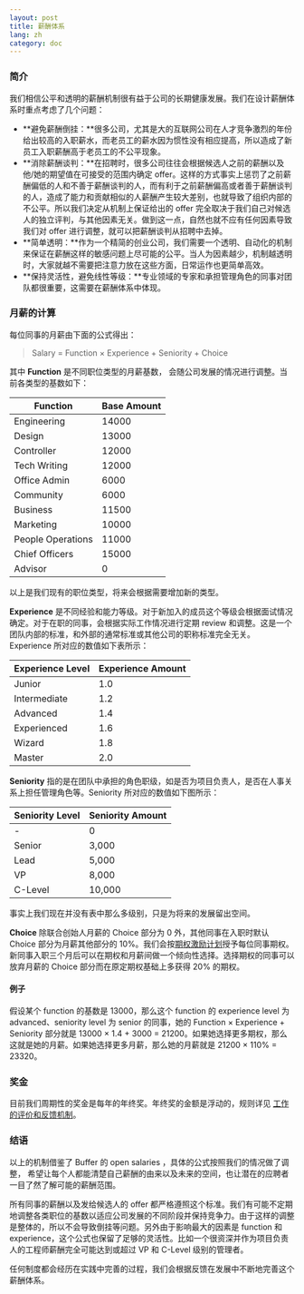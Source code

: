 ```yaml
---
layout: post
title: 薪酬体系
lang: zh
category: doc
---
```


### 简介

我们相信公平和透明的薪酬机制很有益于公司的长期健康发展。我们在设计薪酬体系时重点考虑了几个问题：

* **避免薪酬倒挂：**很多公司，尤其是大的互联网公司在人才竞争激烈的年份给出较高的入职薪水，而老员工的薪水因为惯性没有相应提高，所以造成了新员工入职薪酬高于老员工的不公平现象。
* **消除薪酬谈判：**在招聘时，很多公司往往会根据候选人之前的薪酬以及他/她的期望值在可接受的范围内确定 offer。这样的方式事实上惩罚了之前薪酬偏低的人和不善于薪酬谈判的人，而有利于之前薪酬偏高或者善于薪酬谈判的人，造成了能力和贡献相似的人薪酬产生较大差别，也就导致了组织内部的不公平。所以我们决定从机制上保证给出的 offer 完全取决于我们自己对候选人的独立评判，与其他因素无关。做到这一点，自然也就不应有任何因素导致我们对 offer 进行调整，就可以把薪酬谈判从招聘中去掉。
* **简单透明：**作为一个精简的创业公司，我们需要一个透明、自动化的机制来保证在薪酬这样的敏感问题上尽可能的公平。当人为因素越少，机制越透明时，大家就越不需要把注意力放在这些方面，日常运作也更简单高效。
* **保持灵活性，避免线性等级：**专业领域的专家和承担管理角色的同事对团队都很重要，这需要在薪酬体系中体现。

### 月薪的计算

每位同事的月薪由下面的公式得出：

> Salary = Function × Experience + Seniority + Choice

其中 **Function** 是不同职位类型的月薪基数， 会随公司发展的情况进行调整。当前各类型的基数如下：

Function          | Base Amount
------------------|------------------
Engineering       | 14000
Design            | 13000
Controller        | 12000
Tech Writing      | 12000
Office Admin      | 6000
Community         | 6000
Business          | 11500
Marketing         | 10000
People Operations | 11000
Chief Officers    | 15000
Advisor           | 0

以上是我们现有的职位类型，将来会根据需要增加新的类型。

**Experience** 是不同经验和能力等级。对于新加入的成员这个等级会根据面试情况确定。对于在职的同事，会根据实际工作情况进行定期 review 和调整。这是一个团队内部的标准，和外部的通常标准或其他公司的职称标准完全无关。Experience 所对应的数值如下表所示：

Experience Level | Experience Amount
-----------------|------------------
Junior           | 1.0
Intermediate     | 1.2
Advanced         | 1.4
Experienced      | 1.6
Wizard           | 1.8
Master           | 2.0

**Seniority** 指的是在团队中承担的角色职级，如是否为项目负责人，是否在人事关系上担任管理角色等。Seniority 所对应的数值如下图所示：

Seniority Level	| Seniority Amount
----------------|-----------------
-               | 0
Senior          | 3,000
Lead            | 5,000
VP              | 8,000
C-Level         | 10,000

事实上我们现在并没有表中那么多级别，只是为将来的发展留出空间。

**Choice**
除联合创始人月薪的 Choice 部分为 0 外，其他同事在入职时默认 Choice 部分为月薪其他部分的 10%。我们会按[期权激励计划](equity.html)授予每位同事期权。新同事入职三个月后可以在期权和月薪间做一个倾向性选择。选择期权的同事可以放弃月薪的 Choice 部分而在原定期权基础上多获得 20% 的期权。

#### 例子

假设某个 function 的基数是 13000，那么这个 function 的 experience level 为 advanced、seniority level 为 senior 的同事，她的 Function × Experience + Seniority 部分就是 13000 × 1.4 + 3000 = 21200。如果她选择更多期权，那么这就是她的月薪。如果她选择更多月薪，那么她的月薪就是 21200 × 110% = 23320。

### 奖金

目前我们周期性的奖金是每年的年终奖。年终奖的金额是浮动的，规则详见 [工作的评价和反馈机制](perf-review.html)。

### 结语

以上的机制借鉴了 Buffer 的 open salaries ，具体的公式按照我们的情况做了调整， 希望让每个人都能清楚自己薪酬的由来以及未来的空间，也让潜在的应聘者一目了然了解可能的薪酬范围。

所有同事的薪酬以及发给候选人的 offer 都严格遵照这个标准。我们有可能不定期地调整各类职位的基数以适应公司发展的不同阶段并保持竞争力。由于这样的调整是整体的，所以不会导致倒挂等问题。另外由于影响最大的因素是 function 和 experience，这个公式也保留了足够的灵活性。比如一个很资深并作为项目负责人的工程师薪酬完全可能达到或超过 VP 和 C-Level 级别的管理者。

任何制度都会经历在实践中完善的过程，我们会根据反馈在发展中不断地完善这个薪酬体系。
